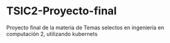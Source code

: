 # TSIC2-Proyecto-final
Proyecto final de la materia de Temas selectos en ingeniería en computación 2, utilizando kubernets
